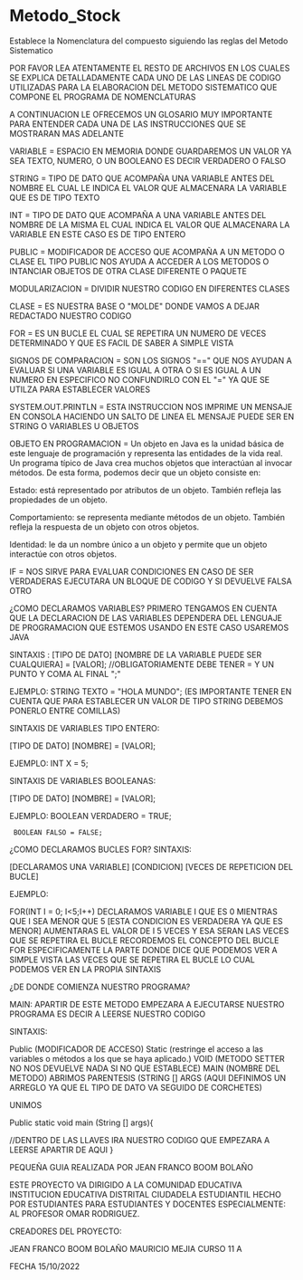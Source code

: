 # Metodo_Stock
Establece la Nomenclatura del compuesto siguiendo las reglas del Metodo Sistematico


POR FAVOR LEA ATENTAMENTE EL RESTO DE ARCHIVOS EN LOS CUALES SE EXPLICA DETALLADAMENTE CADA UNO DE LAS LINEAS DE CODIGO UTILIZADAS PARA LA ELABORACION DEL METODO SISTEMATICO QUE COMPONE EL PROGRAMA DE NOMENCLATURAS

A CONTINUACION LE OFRECEMOS UN GLOSARIO MUY IMPORTANTE PARA ENTENDER CADA UNA DE LAS INSTRUCCIONES QUE SE MOSTRARAN MAS ADELANTE

VARIABLE = ESPACIO EN MEMORIA DONDE GUARDAREMOS UN VALOR YA SEA TEXTO, NUMERO, O UN BOOLEANO ES DECIR VERDADERO O FALSO

STRING = TIPO DE DATO QUE ACOMPAÑA UNA VARIABLE ANTES DEL NOMBRE EL CUAL LE INDICA EL VALOR QUE ALMACENARA LA VARIABLE QUE ES DE TIPO TEXTO

INT = TIPO DE DATO QUE ACOMPAÑA A UNA VARIABLE ANTES DEL NOMBRE DE LA MISMA EL CUAL INDICA EL VALOR QUE ALMACENARA LA VARIABLE EN ESTE CASO ES DE TIPO ENTERO

PUBLIC = MODIFICADOR DE ACCESO QUE ACOMPAÑA A UN METODO O CLASE EL TIPO PUBLIC NOS AYUDA A ACCEDER A LOS METODOS O INTANCIAR OBJETOS DE OTRA CLASE DIFERENTE O PAQUETE

MODULARIZACION = DIVIDIR NUESTRO CODIGO EN DIFERENTES CLASES

CLASE = ES NUESTRA BASE O "MOLDE" DONDE VAMOS A DEJAR REDACTADO NUESTRO CODIGO

FOR = ES UN BUCLE EL CUAL SE REPETIRA UN NUMERO DE VECES DETERMINADO Y QUE ES FACIL DE SABER A SIMPLE VISTA

SIGNOS DE COMPARACION = SON LOS SIGNOS "==" QUE NOS AYUDAN A EVALUAR SI UNA VARIABLE ES IGUAL A OTRA O SI ES IGUAL A UN NUMERO EN ESPECIFICO NO CONFUNDIRLO CON EL "=" YA QUE SE UTILZA PARA ESTABLECER VALORES

SYSTEM.OUT.PRINTLN = ESTA INSTRUCCION NOS IMPRIME UN MENSAJE EN CONSOLA HACIENDO UN SALTO DE LINEA EL MENSAJE PUEDE SER EN STRING O VARIABLES U OBJETOS

OBJETO EN PROGRAMACION = Un objeto en Java es la unidad básica de este lenguaje de programación y representa las entidades de la vida real. Un programa típico de Java crea muchos objetos que interactúan al invocar métodos. De esta forma, podemos decir que un objeto consiste en:

Estado: está representado por atributos de un objeto. También refleja las propiedades de un objeto.

Comportamiento: se representa mediante métodos de un objeto. También refleja la respuesta de un objeto con otros objetos.

Identidad: le da un nombre único a un objeto y permite que un objeto interactúe con otros objetos.

IF = NOS SIRVE PARA EVALUAR CONDICIONES EN CASO DE SER VERDADERAS EJECUTARA UN BLOQUE DE CODIGO Y SI DEVUELVE FALSA OTRO

¿COMO DECLARAMOS VARIABLES? PRIMERO TENGAMOS EN CUENTA QUE LA DECLARACION DE LAS VARIABLES DEPENDERA DEL LENGUAJE DE PROGRAMACION QUE ESTEMOS USANDO EN ESTE CASO USAREMOS JAVA

SINTAXIS : [TIPO DE DATO] [NOMBRE DE LA VARIABLE PUEDE SER CUALQUIERA] = [VALOR]; //OBLIGATORIAMENTE DEBE TENER = Y UN PUNTO Y COMA AL FINAL ";"

EJEMPLO: STRING TEXTO = "HOLA MUNDO"; (ES IMPORTANTE TENER EN CUENTA QUE PARA ESTABLECER UN VALOR DE TIPO STRING DEBEMOS PONERLO ENTRE COMILLAS)

SINTAXIS DE VARIABLES TIPO ENTERO:

[TIPO DE DATO] [NOMBRE] = [VALOR];

EJEMPLO: INT X = 5;

SINTAXIS DE VARIABLES BOOLEANAS:

[TIPO DE DATO] [NOMBRE] = [VALOR];

EJEMPLO: BOOLEAN VERDADERO = TRUE;

     BOOLEAN FALSO = FALSE;
¿COMO DECLARAMOS BUCLES FOR? SINTAXIS:

[DECLARAMOS UNA VARIABLE] [CONDICION] [VECES DE REPETICION DEL BUCLE]

EJEMPLO:

FOR(INT I = 0; I<5;I++) DECLARAMOS VARIABLE I QUE ES 0 MIENTRAS QUE I SEA MENOR QUE 5 [ESTA CONDICION ES VERDADERA YA QUE ES MENOR] AUMENTARAS EL VALOR DE I 5 VECES Y ESA SERAN LAS VECES QUE SE REPETIRA EL BUCLE RECORDEMOS EL CONCEPTO DEL BUCLE FOR ESPECIFICAMENTE LA PARTE DONDE DICE QUE PODEMOS VER A SIMPLE VISTA LAS VECES QUE SE REPETIRA EL BUCLE LO CUAL PODEMOS VER EN LA PROPIA SINTAXIS

¿DE DONDE COMIENZA NUESTRO PROGRAMA?

MAIN: APARTIR DE ESTE METODO EMPEZARA A EJECUTARSE NUESTRO PROGRAMA ES DECIR A LEERSE NUESTRO CODIGO

SINTAXIS:

Public (MODIFICADOR DE ACCESO) Static (restringe el acceso a las variables o métodos a los que se haya aplicado.) VOID (METODO SETTER NO NOS DEVUELVE NADA SI NO QUE ESTABLECE) MAIN (NOMBRE DEL METODO) ABRIMOS PARENTESIS (STRING [] ARGS (AQUI DEFINIMOS UN ARREGLO YA QUE EL TIPO DE DATO VA SEGUIDO DE CORCHETES)

UNIMOS

Public static void main (String [] args){

//DENTRO DE LAS LLAVES IRA NUESTRO CODIGO QUE EMPEZARA A LEERSE APARTIR DE AQUI }

PEQUEÑA GUIA REALIZADA POR JEAN FRANCO BOOM BOLAÑO

ESTE PROYECTO VA DIRIGIDO A LA COMUNIDAD EDUCATIVA INSTITUCION EDUCATIVA DISTRITAL CIUDADELA ESTUDIANTIL HECHO POR ESTUDIANTES PARA ESTUDIANTES Y DOCENTES ESPECIALMENTE: AL PROFESOR OMAR RODRIGUEZ.

CREADORES DEL PROYECTO:

JEAN FRANCO BOOM BOLAÑO
MAURICIO MEJIA
CURSO 11 A

FECHA 15/10/2022
